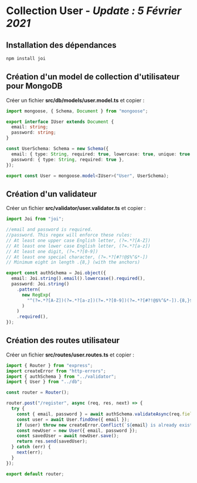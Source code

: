# Collection User - ***Update : 5 Février 2021***

## Installation des dépendances

```zsh
npm install joi
```

## Création d'un model de collection d'utilisateur pour MongoDB

Créer un fichier **src/db/models/user.model.ts** et copier :

```ts
import mongoose, { Schema, Document } from "mongoose";

export interface IUser extends Document {
  email: string;
  password: string;
}

const UserSchema: Schema = new Schema({
  email: { type: String, required: true, lowercase: true, unique: true },
  password: { type: String, required: true },
});

export const User = mongoose.model<IUser>("User", UserSchema);
```

## Création d'un validateur

Créer un fichier **src/validator/user.validator.ts** et copier :

```ts
import Joi from "joi";

//email and password is required.
//password. This regex will enforce these rules:
// At least one upper case English letter, (?=.*?[A-Z])
// At least one lower case English letter, (?=.*?[a-z])
// At least one digit, (?=.*?[0-9])
// At least one special character, (?=.*?[#?!@$%^&*-])
// Minimum eight in length .{8,} (with the anchors)

export const authSchema = Joi.object({
  email: Joi.string().email().lowercase().required(),
  password: Joi.string()
    .pattern(
      new RegExp(
        "^(?=.*?[A-Z])(?=.*?[a-z])(?=.*?[0-9])(?=.*?[#?!@$%^&*-]).{8,}$"
      )
    )
    .required(),
});
```

## Création des routes utilisateur

Créer un fichier **src/routes/user.routes.ts** et copier :

```ts
import { Router } from "express";
import createError from "http-errors";
import { authSchema } from "../validator";
import { User } from "../db";

const router = Router();

router.post("/register", async (req, res, next) => {
  try {
    const { email, password } = await authSchema.validateAsync(req.fields);
    const user = await User.findOne({ email });
    if (user) throw new createError.Conflict(`${email} is already exists`);
    const newUser = new User({ email, password });
    const savedUser = await newUser.save();
    return res.send(savedUser);
  } catch (err) {
    next(err);
  }
});

export default router;
```
